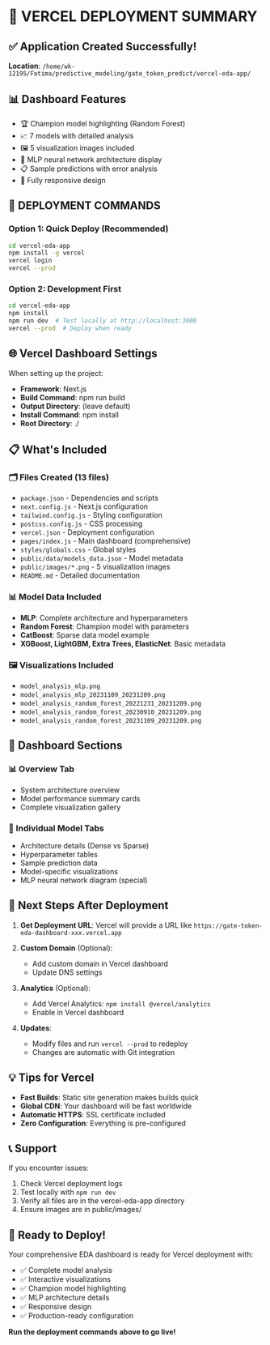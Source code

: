 # 🚀 VERCEL DEPLOYMENT SUMMARY

## ✅ Application Created Successfully!

**Location**: `/home/wk-12195/Fatima/predictive_modeling/gate_token_predict/vercel-eda-app/`

## 📊 Dashboard Features
- 🏆 Champion model highlighting (Random Forest)
- 📈 7 models with detailed analysis
- 🖼️ 5 visualization images included
- 🧠 MLP neural network architecture display
- 📋 Sample predictions with error analysis
- 📱 Fully responsive design

## 🚀 DEPLOYMENT COMMANDS

### Option 1: Quick Deploy (Recommended)
```bash
cd vercel-eda-app
npm install -g vercel
vercel login
vercel --prod
```

### Option 2: Development First
```bash
cd vercel-eda-app
npm install
npm run dev  # Test locally at http://localhost:3000
vercel --prod  # Deploy when ready
```

## 🌐 Vercel Dashboard Settings

When setting up the project:
- **Framework**: Next.js
- **Build Command**: npm run build
- **Output Directory**: (leave default)
- **Install Command**: npm install
- **Root Directory**: ./

## 📋 What's Included

### 🗂️ Files Created (13 files)
- `package.json` - Dependencies and scripts
- `next.config.js` - Next.js configuration
- `tailwind.config.js` - Styling configuration
- `postcss.config.js` - CSS processing
- `vercel.json` - Deployment configuration
- `pages/index.js` - Main dashboard (comprehensive)
- `styles/globals.css` - Global styles
- `public/data/models_data.json` - Model metadata
- `public/images/*.png` - 5 visualization images
- `README.md` - Detailed documentation

### 📊 Model Data Included
- **MLP**: Complete architecture and hyperparameters
- **Random Forest**: Champion model with parameters
- **CatBoost**: Sparse data model example
- **XGBoost, LightGBM, Extra Trees, ElasticNet**: Basic metadata

### 🖼️ Visualizations Included
- `model_analysis_mlp.png`
- `model_analysis_mlp_20231109_20231209.png`
- `model_analysis_random_forest_20221231_20231209.png`
- `model_analysis_random_forest_20230910_20231209.png`
- `model_analysis_random_forest_20231109_20231209.png`

## 🎯 Dashboard Sections

### 📊 Overview Tab
- System architecture overview
- Model performance summary cards
- Complete visualization gallery

### 🤖 Individual Model Tabs
- Architecture details (Dense vs Sparse)
- Hyperparameter tables
- Sample prediction data
- Model-specific visualizations
- MLP neural network diagram (special)

## 🔧 Next Steps After Deployment

1. **Get Deployment URL**: Vercel will provide a URL like `https://gate-token-eda-dashboard-xxx.vercel.app`

2. **Custom Domain** (Optional):
   - Add custom domain in Vercel dashboard
   - Update DNS settings

3. **Analytics** (Optional):
   - Add Vercel Analytics: `npm install @vercel/analytics`
   - Enable in Vercel dashboard

4. **Updates**:
   - Modify files and run `vercel --prod` to redeploy
   - Changes are automatic with Git integration

## 💡 Tips for Vercel

- **Fast Builds**: Static site generation makes builds quick
- **Global CDN**: Your dashboard will be fast worldwide
- **Automatic HTTPS**: SSL certificate included
- **Zero Configuration**: Everything is pre-configured

## 📞 Support

If you encounter issues:
1. Check Vercel deployment logs
2. Test locally with `npm run dev`
3. Verify all files are in the vercel-eda-app directory
4. Ensure images are in public/images/

## 🎉 Ready to Deploy!

Your comprehensive EDA dashboard is ready for Vercel deployment with:
- ✅ Complete model analysis
- ✅ Interactive visualizations  
- ✅ Champion model highlighting
- ✅ MLP architecture details
- ✅ Responsive design
- ✅ Production-ready configuration

**Run the deployment commands above to go live!**
